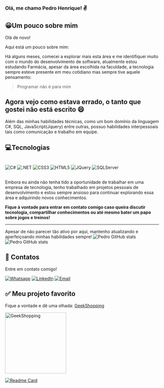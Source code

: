 ### Olá, me chamo Pedro Henrique! ✌️

## 😀Um pouco sobre mim
Olá de novo!

Aqui está um pouco sobre mim:

Há alguns meses, comecei a explorar mais esta área e me identifiquei muito com o mundo do desenvolvimento de software, atualmente estou
estudando Farmácia, apesar da área escolhida na faculdade, a tecnologia sempre esteve presente em meu cotidiano mas sempre tive aquele pensamento:
> Programar não é para mim

## Agora vejo como estava errado, o tanto que gostei não está escrito 😄

Além das minhas habilidades técnicas, como um bom domínio da linguagem C#, SQL, JavaScript(Jquery) entre outras, possuo habilidades interpessoais tais como comunicação
e trabalho em equipe. 

## 💻Tecnologias
<div style="display: inline_block"><br/>
  <img align="center" alt="C#" src="https://img.shields.io/badge/C%23-239120?style=for-the-badge&logo=c-sharp&logoColor=white"/>
  <img align="center" alt=".NET" src="https://img.shields.io/badge/.NET-5C2D91?style=for-the-badge&logo=.net&logoColor=white"/>
  <img align="center" alt="CSS3" src="https://img.shields.io/badge/CSS-239120?&style=for-the-badge&logo=css3&logoColor=white"/>
  <img align="center" alt="HTML5" src="https://img.shields.io/badge/HTML5-E34F26?style=for-the-badge&logo=html5&logoColor=white"/>
  <img align="center" alt="JQuery" src="https://img.shields.io/badge/jQuery-0769AD?style=for-the-badge&logo=jquery&logoColor=white"/>
  <img align="center" alt="SQLServer" src="https://img.shields.io/badge/Microsoft%20SQL%20Sever-CC2927?style=for-the-badge&logo=microsoft%20sql%20server&logoColor=white"/>
</div>
<br>

Embora eu ainda não tenha tido a oportunidade de trabalhar em uma empresa de tecnologia, tenho trabalhado em projetos pessoais de desenvolvimento e estou sempre ansioso para continuar explorando essa área e adquirindo novos conhecimentos.

**Fique à vontade para entrar em contato comigo caso queira discutir tecnologia, compartilhar conhecimentos ou até mesmo bater um papo sobre jogos e treinos!**

---

Apesar de não parecer tão ativo por aqui, mantenho atualizando e aperfeiçoando minhas habilidades sempre!
![Pedro GitHub stats](https://github-readme-stats.vercel.app/api?username=Pedroh-Silva&show_icons=true&theme=transparent&hide=contribs,prs)
![Pedro GitHub stats](https://github-readme-stats.vercel.app/api/top-langs/?username=Pedroh-Silva&layout=compact&theme=transparent&langs_count=4&hide=less)

## 📲 Contatos
Entre em contato comigo!

[![Whatsapp](https://img.shields.io/badge/WhatsApp-25D366?style=for-the-badge&logo=whatsapp&logoColor=white)](https://wa.me/5511981114432)
[![LinkedIn](https://img.shields.io/badge/LinkedIn-0077B5?style=for-the-badge&logo=linkedin&logoColor=white)](https://www.linkedin.com/in/pedro-silva-12022001/)
[![Email](https://img.shields.io/badge/Gmail-D14836?style=for-the-badge&logo=gmail&logoColor=white)](mailto:pehenriquesilva1202@gmail.com)


## ✅ Meu projeto favorito
Fique a vontade e dê uma olhada: [GeekShopping](https://github.com/Pedroh-silva/Microservices-GeekShopping)

<img width="200" alt="GeekShopping" src="https://user-images.githubusercontent.com/102628363/230468965-cbac2079-8020-4de3-8d3f-1b26261454ca.png"/>

[![Readme Card](https://github-readme-stats.vercel.app/api/pin/?username=Pedroh-silva&repo=Microservices-GeekShopping&theme=transparent)](https://github.com/Pedroh-silva/Microservices-GeekShopping)


